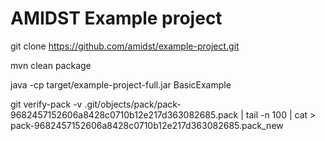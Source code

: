 # AMIDST Example project


git clone https://github.com/amidst/example-project.git

mvn clean package

java -cp target/example-project-full.jar BasicExample


git verify-pack -v .git/objects/pack/pack-9682457152606a8428c0710b12e217d363082685.pack | tail -n 100 | cat > pack-9682457152606a8428c0710b12e217d363082685.pack_new